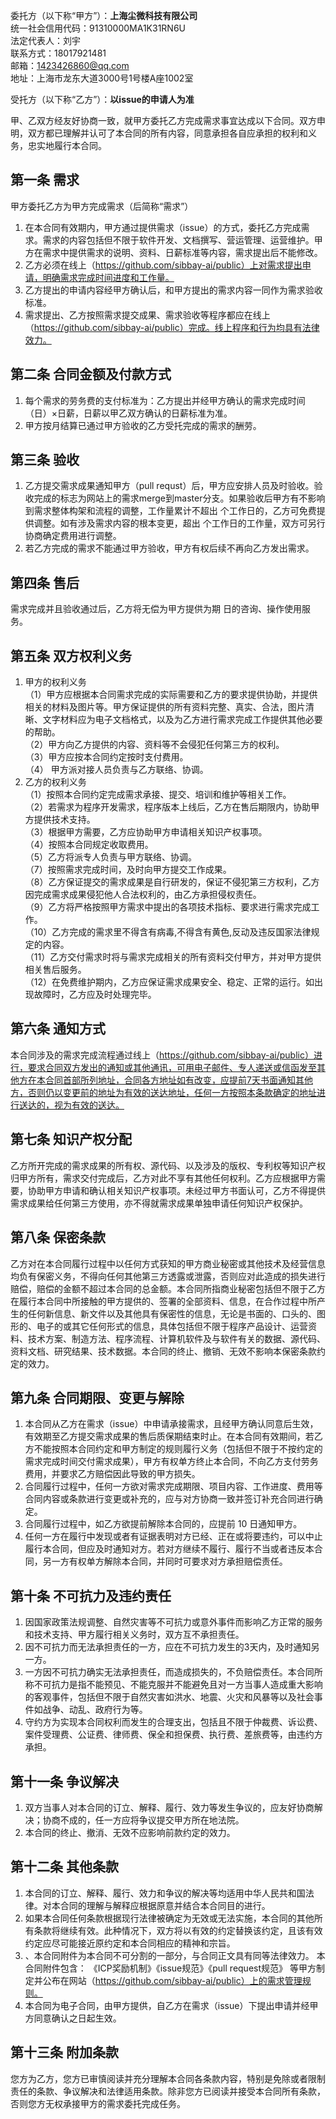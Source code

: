 委托方（以下称“甲方”）：**上海尘微科技有限公司**  
统一社会信用代码：91310000MA1K31RN6U  
法定代表人：刘宇  
联系方式：18017921481  
邮箱：1423426860@qq.com  
地址：上海市龙东大道3000号1号楼A座1002室


受托方（以下称“乙方”）：**以issue的申请人为准**  


甲、乙双方经友好协商一致，就甲方委托乙方完成需求事宜达成以下合同。双方申明，双方都已理解并认可了本合同的所有内容，同意承担各自应承担的权利和义务，忠实地履行本合同。

## 第一条 需求
 甲方委托乙方为甲方完成需求（后简称“需求”）  
 
 1. 在本合同有效期内，甲方通过提供需求（issue）的方式，委托乙方完成需求。需求的内容包括但不限于软件开发、文档撰写、营运管理、运营维护。甲方在需求中提供需求的说明、资料、日薪标准等内容，需求提出后不能修改。  
 1. 乙方必须在线上（https://github.com/sibbay-ai/public）上对需求提出申请，明确需求完成时间进度和工作量。  
 1. 乙方提出的申请内容经甲方确认后，和甲方提出的需求内容一同作为需求验收标准。  
 1. 需求提出、乙方按照需求提交成果、需求验收等程序都应在线上（https://github.com/sibbay-ai/public）完成。线上程序和行为均具有法律效力。  

## 第二条 合同金额及付款方式  

 1. 每个需求的劳务费的支付标准为：乙方提出并经甲方确认的需求完成时间（日）×日薪，日薪以甲乙双方确认的日薪标准为准。  
 1. 甲方按月结算已通过甲方验收的乙方受托完成的需求的酬劳。  
 
## 第三条 验收
 1. 乙方提交需求成果通知甲方（pull requst）后，甲方应安排人员及时验收。验收完成的标志为网站上的需求merge到master分支。如果验收后甲方有不影响到需求整体构架和流程的调整，工作量累计不超出   个工作日的，乙方可免费提供调整。如有涉及需求内容的根本变更，超出   个工作日的工作量，双方可另行协商确定费用进行调整。
 1. 若乙方完成的需求不能通过甲方验收，甲方有权后续不再向乙方发出需求。

## 第四条 售后
需求完成并且验收通过后，乙方将无偿为甲方提供为期   日的咨询、操作使用服务。
## 第五条 双方权利义务

 1. 甲方的权利义务  
（1）甲方应根据本合同需求完成的实际需要和乙方的要求提供协助，并提供相关的材料及图片等。甲方保证提供的所有资料完整、真实、合法，图片清晰、文字材料应为电子文档格式，以及为乙方进行需求完成工作提供其他必要的帮助。  
（2）甲方向乙方提供的内容、资料等不会侵犯任何第三方的权利。  
（3）甲方应按本合同约定按时支付费用。  
（4） 甲方派对接人员负责与乙方联络、协调。  
 1. 乙方的权利义务  
（1）按照本合同约定完成需求承接、提交、培训和维护等相关工作。  
（2）若需求为程序开发需求，程序版本上线后，乙方在售后期限内，协助甲方提供技术支持。  
（3）根据甲方需要，乙方应协助甲方申请相关知识产权事项。  
（4）按照本合同规定收取费用。  
（5）乙方将派专人负责与甲方联络、协调。  
（7）按照需求完成时间，及时向甲方提交工作成果。  
（8）乙方保证提交的需求成果是自行研发的，保证不侵犯第三方权利，乙方因完成需求成果侵犯他人合法权利的，由乙方承担侵权责任。  
（9）乙方将严格按照甲方需求中提出的各项技术指标、要求进行需求完成工作。  
（10）乙方完成的需求里不得含有病毒,不得含有黄色,反动及违反国家法律规定的内容。  
（11）乙方交付需求时将与需求完成相关的所有资料交付甲方，并对甲方提供相关售后服务。  
（12）在免费维护期内，乙方应保证需求成果安全、稳定、正常的运行。如出现故障时，乙方应及时处理完毕。  

## 第六条 通知方式
 本合同涉及的需求完成流程通过线上（https://github.com/sibbay-ai/public）进行，要求合同双方发出的通知或其他通讯，可用电子邮件、专人递送或信函发至其他方在本合同首部所列地址，合同各方地址如有改变，应提前7天书面通知其他方，否则仍以变更前的地址为有效的送达地址，任何一方按照本条款确定的地址进行送达的，视为有效的送达。

## 第七条 知识产权分配
乙方所开完成的需求成果的所有权、源代码、以及涉及的版权、专利权等知识产权归甲方所有，需求交付完成后，乙方对此不享有其他任何权利。乙方应根据甲方需要，协助甲方申请和确认相关知识产权事项。未经过甲方书面认可，乙方不得提供需求成果给任何第三方使用，亦不得就需求成果单独申请任何知识产权保护。

## 第八条 保密条款
乙方对在本合同履行过程中以任何方式获知的甲方商业秘密或其他技术及经营信息均负有保密义务，不得向任何其他第三方透露或泄露，否则应对此造成的损失进行赔偿，赔偿的金额不超过本合同的总金额。本合同所指商业秘密包括但不限于乙方在履行本合同中所接触的甲方提供的、签署的全部资料、信息，在合作过程中所产生的任何新信息、新文件以及其他具有保密性的信息，无论是书面的、口头的、图形的、电子的或其它任何形式的信息，具体包括但不限于程序产品设计、运营资料、技术方案、制造方法、程序流程、计算机软件及与软件有关的数据、源代码、资料文档、研究结果、技术数据。本合同的终止、撤销、无效不影响本保密条款约定的效力。

## 第九条 合同期限、变更与解除
 1. 本合同从乙方在需求（issue）中申请承接需求，且经甲方确认同意后生效，有效期至乙方提交需求成果的售后质保期结束时止。在本合同有效期间，若乙方不能按照本合同约定和甲方制定的规则履行义务（包括但不限于不按约定的需求完成时间交付需求成果），甲方有权单方终止本合同，不向乙方支付劳务费用，并要求乙方赔偿因此导致的甲方损失。
 1. 合同履行过程中，任何一方欲对需求完成期限、项目内容、工作进度、费用等合同内容或条款进行变更或补充的，应与对方协商一致并签订补充合同进行确定。
 1. 合同履行过程中，如乙方欲提前解除本合同的，应提前 10 日通知甲方。
 1. 任何一方在履行中发现或者有证据表明对方已经、正在或将要违约，可以中止履行本合同，但应及时通知对方。若对方继续不履行、履行不当或者违反本合同，另一方有权单方解除本合同，并同时可要求对方承担赔偿责任。

## 第十条 不可抗力及违约责任
 1. 因国家政策法规调整、自然灾害等不可抗力或意外事件而影响乙方正常的服务和技术支持、甲方履行相关义务时，双方互不承担责任。
 1. 因不可抗力而无法承担责任的一方，应在不可抗力发生的3天内，及时通知另一方。
 1. 一方因不可抗力确实无法承担责任，而造成损失的，不负赔偿责任。本合同所称不可抗力是指不能预见、不能克服并不能避免且对一方当事人造成重大影响的客观事件，包括但不限于自然灾害如洪水、地震、火灾和风暴等以及社会事件如战争、动乱、政府行为等。
 1. 守约方为实现本合同权利而发生的合理支出，包括且不限于仲裁费、诉讼费、案件受理费、公证费、律师费、保全和担保费、执行费、差旅费等，由违约方承担。

## 第十一条 争议解决
 1. 双方当事人对本合同的订立、解释、履行、效力等发生争议的，应友好协商解决；协商不成的，任一方应将争议提交甲方所在地法院。
 1. 本合同的终止、撤消、无效不应影响前款约定的效力。

## 第十二条 其他条款
 1. 本合同的订立、解释、履行、效力和争议的解决等均适用中华人民共和国法律。对本合同的理解与解释应根据原意并结合本合同目的进行。
 1. 如果本合同任何条款根据现行法律被确定为无效或无法实施，本合同的其他所有条款将继续有效。此种情况下，双方将以有效的约定替换该约定，且该有效约定应尽可能接近原约定和本合同相应的精神和宗旨。
 1. 、本合同附件为本合同不可分割的一部分，与合同正文具有同等法律效力。
   本合同附件包含： 《ICP奖励机制》《issue规范》《pull request规范》                          等甲方制定并公布在网站（https://github.com/sibbay-ai/public）上的需求管理规则。
 1. 本合同为电子合同，由甲方提供，自乙方在需求（issue）下提出申请并经甲方同意确认之日起生效。

## 第十三条 附加条款
   您方为乙方，您方已审慎阅读并充分理解本合同各条款内容，特别是免除或者限制责任的条款、争议解决和法律适用条款。除非您方已阅读并接受本合同所有条款，否则您方无权承接甲方的需求委托完成任务。